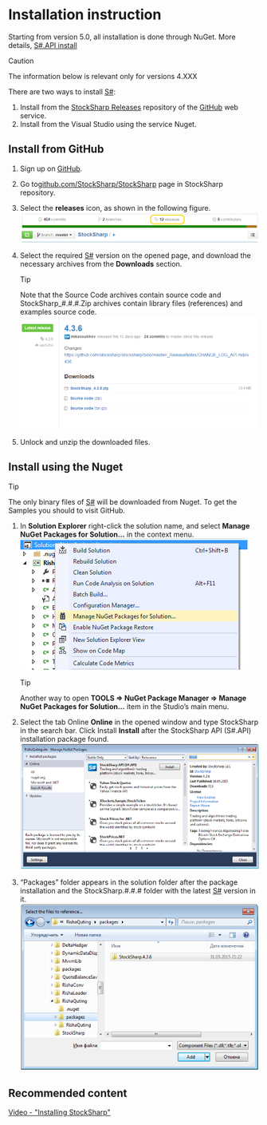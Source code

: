 # Installation instruction

Starting from version 5.0, all installation is done through NuGet. More details, [S\#.API install](https://stocksharp.com/news/266/StockSharp-API-from-Nuget-Manual/)

> [!CAUTION]
> The information below is relevant only for versions 4.XXX

There are two ways to install [S\#](StockSharpAbout.md):

1. Install from the [StockSharp Releases](https://github.com/StockSharp/StockSharp/releases/) repository of the [GitHub](https://github.com/) web service.
2. Install from the Visual Studio using the service Nuget.

## Install from GitHub

1. Sign up on [GitHub](https://github.com/).
2. Go to[github.com\/StockSharp\/StockSharp](https://github.com/StockSharp/StockSharp) page in StockSharp repository.
3. Select the **releases** icon, as shown in the following figure.![stocksharp instalation1](../images/stocksharp_instalation1.png)
4. Select the required [S\#](StockSharpAbout.md) version on the opened page, and download the necessary archives from the **Downloads** section.

   > [!TIP]
   > Note that the Source Code archives contain source code and StockSharp\_\#.\#.\#.Zip archives contain library files (references) and examples source code.  
   > ![stocksharp instalation2](../images/stocksharp_instalation2.png)
5. Unlock and unzip the downloaded files.

## Install using the Nuget

> [!TIP]
> The only binary files of [S\#](StockSharpAbout.md) will be downloaded from Nuget. To get the Samples you should to visit GitHub.

1. In **Solution Explorer** right\-click the solution name, and select **Manage NuGet Packages for Solution...** in the context menu.![stocksharp instalation3](../images/stocksharp_instalation3.png)

   > [!TIP]
   > Another way to open **TOOLS \=\> NuGet Package Manager \=\> Manage NuGet Packages for Solution...** item in the Studio’s main menu.
2. Select the tab Online **Online** in the opened window and type StockSharp in the search bar. Click Install **Install** after the StockSharp API (S\#.API) installation package found.![stocksharp instalation4](../images/stocksharp_instalation4.png)
3. “Packages” folder appears in the solution folder after the package installation and the StockSharp.\#.\#.\# folder with the latest [S\#](StockSharpAbout.md) version in it.![stocksharp instalation5](../images/stocksharp_instalation5.png)

## Recommended content

[Video \- "Installing StockSharp"](https://youtu.be/9YThBGMeVKE)
